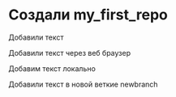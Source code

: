 # Создали my_first_repo

Добавили текст 

Добавили текст через веб браузер

Добавим текст локально

Добавили текст в новой веткие newbranch 
